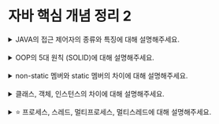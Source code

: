 # 자바 핵심 개념 정리 2
<details>
<summary>JAVA의 접근 제어자의 종류와 특징에 대해 설명해주세요.</summary>
<div markdown="1">
자바의 접근 제어자는 private, public, default, protected 4가지이다.<br><br>
1. private<br>
private 접근 제어자로 선언된 멤버에는, 해당 멤버가 선언되어있는 클래스 내에서만 접근할 수 있다. 외부에서는 같은 페키지는 다른 패키지든 어디서도 접근할 수 없다.<br><br>
2. public<br>
public 접근 제어자로 선언된 멤버에는 프로그램 전체 어디에서든 접근할 수 있다.<br>
만약 private 멤버에 접근하고 싶다면, public 메소드를 통해야만 한다.<br><br>
3. default<br>
멤버를 선언할 때 아무런 접근 제어자도 붙이지 않으면 기본값인 default 접근 제어자가 적용된다.<br>
default 멤버에는 해당 멤버와 같은 클래스, 그리고 해당 멤버가 속한 클래스와 같은 패키지에 속한 클래스에서 접근할 수 있다.<br>
다른 패키지에서는 접근할 수 없다. 해당 멤버가 속한 클래스를 상속받은 자식 클래스라도, 다른 패키지에 있다면 해당 멤버에 접근할 수 없다.<br><br>
4. protected<br>
default 멤버의 경우와 비슷하게, 같은 클래스 및 같은 패키지에서 접근할 수 있고 다른 패키지에서는 접근할 수 없다.<br>
하지만, 해당 멤버가 속한 클래스를 상속받은 자식 클래스라면 다른 패키지에 있더라도 해당 멤버에 접근할 수 있다.<br>
</div>
</details>
<br>

<details>
<summary>OOP의 5대 원칙 (SOLID)에 대해 설명해주세요.</summary>
<div markdown="1">
SOLID는 SRP, OCP, LSP, ISP, DIP를 가리킨다.<br><br>
1. SRP<br>
Single Responsibility Principle, 단일 책임 원칙<br>
한 클래스는 하나의 책임만 가져야 한다.<br>
그러나, 하나의 책임이라는 것의 정의는 모호하다. 어느 범위까지를 '하나'라고 할 수 있는가?<br>
이 원칙의 핵심은 '하나'의 정의를 내리는 것이 아니다.<br>
특정 클래스가 너무 많은 역할을 가지고 있어서, 혹은 너무 큰 파급효과를 가지고 있어서, 그 클래스를 변경하는 순간 프로그램의 여러 부분에서 큰일이 난다면 이 원칙을 지키지 못한 것이다.<br>
변경이 있을 때 파급효과가 적어 관리하기가 용이하다면 이 법칙을 잘 지킨 것이다.<br>
책임을 무조건 최대한 잘게 쪼개어 부여하는 게 좋은 것도 아니다. 쓸데없이 너무 조금씩의 책임을 많은 클래스에 분배하면 오히려 효율이 떨어진다.<br>
합의점을 잘 찾아서 책임을 적절히 분배해야 한다.<br><br>
2. OCP<br>
Open/Closed Principle, 개방-폐쇄 원칙<br>
소프트웨어 요소는 확장에는 열려있으나 변경에는 닫혀있어야 한다.<br>
가장 중요하지만, 언뜻 들으면 말도 안 되는 원칙이다. 애초에 확장을 하려면 기존의 코드에 손을 대야 하는데, 어떻게 변경 없이 확장을 하라는 말인가?<br>
하지만, 스프링은 변경 없이 확장을 할 수 있게 해주는 방법을 제공한다. 객체를 생성하고 연관관계를 맺어주는 별도의 조립, 생성자들이다.<br>
DI, IoC 컨테이너 등이 그러한 역할을 한다.<br><br>
3. LSP<br>
Liskov Substitution Principle, 리스코프 지환 원칙<br>
프로그램의 객체는 프로그램의 정확성을 깨뜨리지 않으면서 하위 타입의 인스턴스로 바꿀 수 있어야 한다.<br>
상위에서 정해놓은 사항을 하위 인스턴스가 마음대로 바꾸지 말아야 한다는 뜻이다.<br>
이 법칙을 잘 치키면 프로젝트 코드 전체에 일관성이 생기고, 사용과 관리가 편리해진다. 프로젝트에 함께 참여하는 개발자들 사이 혼선이 생기는 일도 막을 수 있다.<br><br>
4. ISP<br>
Interface Segregation Principle, 인터페이스 분리 원칙<br>
특정 클라이언트를 위한 인터페이스 여러 개가 범용 인터페이스 하나보다 낫다.<br>
인터페이스 하나가 여기저기 다양한 다 쓰이게 하지 않고, 각 클라이언트별(역할별)로 각자 다른 인터페이스가 담당하게 잘 쪼개야 한다.<br>
이렇게 해야, 클라이언트 A에 관련된 변경사항이 생겨 인터페이스 A의 코드를 고치더라도 클라이언트 B에는 아무 영향이 없도록 할 수 있다.<br>
따라서 유지보수하기가 좋아진다.<br><br>
5. DIP<br>
Dependency Inversion Principle, 의존관계 역전 원칙<br>
구현체에 의존하지 않고, 인터페이스에만 의존하라는 뜻이다.<br>
이 원칙을 지키면, 전체 코드를 인터페이스에 맞추어 짜놓고, 구현제는 유연하게 갈아끼울 수 있기 때문이다.<br>
코드가 특정 구현체에 의존하게 해놓으면, 구현체가 바뀌었을 때마다 문제가 발생한다.<br>
</div>
</details>
<br>

<details>
<summary>non-static 멤버와 static 멤버의 차이에 대해 설명해주세요.</summary>
<div markdown="1">
non-static 멤버는, 해당 멤버가 속한 클래스의 인스턴스를 만들어야 메모리(heap 메모리 공간)에 올라가고, 그때부터 사용할 수 있다. 인스턴스를 만들기 전까지 non-static 멤버는 허상에 불과하다.<br>
static 멤버는, 해당 멤버가 속한 클래스가 JVM에 의해 접근당하는 순간 메모리(static 메모리 공간)에 올라간다. 따라서 클래스의 인스턴스를 만들지 않아도, 클래스 접근 시점부터 바로 사용이 가능하다.<br>
즉 static 멤버는 클래스 자체에 속하는 멤버고, non-static 멤버는 클래스를 바탕으로 만들어진 객체에 속하는 멤버다.
</div>
</details>
<br>

<details>
<summary>클래스, 객체, 인스턴스의 차이에 대해 설명해주세요.</summary>
<div markdown="1">
클래스는 설계도와 같다. 객체는 설계도에 맞추어 만들어진 대상을 부르는 말이고, 인스턴스는 서로 다른 객체 하나하나를 가리킨다.<br>
예를 들면 다음과 같다. 신이 인간을 만들기 위해 짜놓은 설계도는 클래스이다. 인간은 객체이다. 그리고 각각의 인간인 영희, 민수, 존은 서로 다른 인스턴스이다.
</div>
</details>
<br>

<details>
<summary>⭐️ 프로세스, 스레드, 멀티프로세스, 멀티스레드에 대해 설명해주세요.</summary>
<div markdown="1">
프로세스는 메모리 상에서 실행 중인 작업을 말한다.<br>
프로세스는 프로그램과는 다르다. 완벽히 정확한 예는 아니지만 예를 들자면, 크롬이라는 프로그램을 실행시켰다고 하자. 크롬 내에서 네이버 접속이라는 작업을 실행하면, 크롬은 프로그램이고 네이버 접속은 프로세스이다.<br>
스레드는 프로세스보다 작은 실행 단위이다. 한 프로세스가 실행되면 프로세스는 런타임메모리 상에서 자신만의 고유한 공간 및 자원을 할당받는다. 프로세스 내의 스레드들은 프로세스가 할당받은 자원 안에서 각자 다른 register와 stack을 할당받는다.<br>
이 register stack 외의 나머지 공간 및 자원은 같은 프로세스 내의 다른 스레드들과 공유한다.<br><br>
멀티 프로세스란 여러 프로세스가 각자 독립된 code, heap, stack, data 공간을 가지면서 동시에 일하는 것이다. 다수의 프로세서가 협력하면서 병렬적으로 작업들을 처리한다.<br>
멀티 스레드란 프로세스는 하나이되, 그 안에 여러 스레드를 만들어서 작업을 나누어 수행하는 것이다. 이 경우에는 각자의 스택과 레지스터만 독립되어있고 나머지 자원은 공유한다.<br><br>
멀티 프로세스에서는 작업들이 서로 독립되어있기 때문에 안정적이지만, 이 점 때문에 필요한 자원이 많고 성능이 저하될 수 있다.<br>
멀티 스레드를 사용하면 자원 소모가 적어지지만, 자원을 공유한다는 점 때문에 동기화 문제가 발생할 수 있다. 이 동기화 문제 때문에 성능이 저하되기도 한다.
</div>
</details>
<br>
